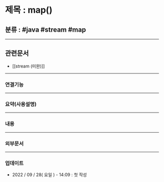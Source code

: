 # 제목 : map()

## 분류 : #java #stream #map

---
## 관련문서
- [[stream (미완)]]

----
### 연결기능

----
### 요약(사용설명)

---
### 내용

----
### 외부문서

----
### 업데이트
-  2022 / 09 / 28( 요일 ) - 14:09 : 첫 작성








